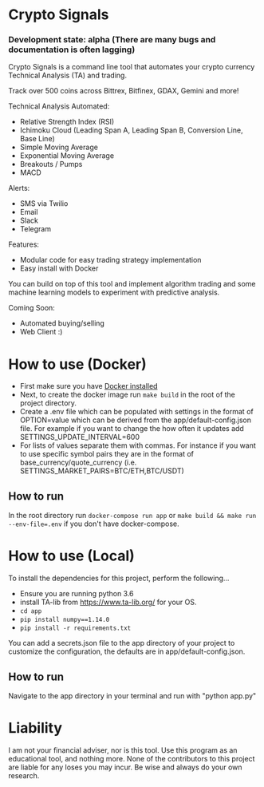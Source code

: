 # Crypto Signals

### Development state: alpha (There are many bugs and documentation is often lagging)

Crypto Signals is a command line tool that automates your crypto currency Technical Analysis (TA) and trading.

Track over 500 coins across Bittrex, Bitfinex, GDAX, Gemini and more!

Technical Analysis Automated:
* Relative Strength Index (RSI)
* Ichimoku Cloud (Leading Span A, Leading Span B, Conversion Line, Base Line)
* Simple Moving Average
* Exponential Moving Average
* Breakouts / Pumps
* MACD

Alerts:
* SMS via Twilio
* Email
* Slack
* Telegram

Features:
* Modular code for easy trading strategy implementation
* Easy install with Docker

You can build on top of this tool and implement algorithm trading and some machine learning models to experiment with predictive analysis.

Coming Soon:
* Automated buying/selling
* Web Client :)


# How to use (Docker)
* First make sure you have [Docker installed](https://docs.docker.com/engine/installation/)
* Next, to create the docker image run `make build` in the root of the project directory.
* Create a .env file which can be populated with settings in the format of OPTION=value which can be derived from the app/default-config.json file. For example if you want to change the how often it updates add SETTINGS\_UPDATE\_INTERVAL=600
* For lists of values separate them with commas. For instance if you want to use specific symbol pairs they are in the format of base\_currency/quote\_currency (i.e. SETTINGS\_MARKET\_PAIRS=BTC/ETH,BTC/USDT)

## How to run
In the root directory run `docker-compose run app` or `make build && make run --env-file=.env` if you don't have docker-compose.

# How to use (Local)
To install the dependencies for this project, perform the following...
- Ensure you are running python 3.6
- install TA-lib from https://www.ta-lib.org/ for your OS.
- `cd app`
- `pip install numpy==1.14.0`
- `pip install -r requirements.txt`

You can add a secrets.json file to the app directory of your project to customize the configuration, the defaults are in app/default-config.json.

## How to run
Navigate to the app directory in your terminal and run with "python app.py"

# Liability
I am not your financial adviser, nor is this tool. Use this program as an educational tool, and nothing more. None of the contributors to this project are liable for any loses you may incur. Be wise and always do your own research.
